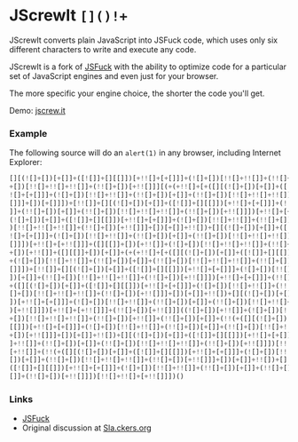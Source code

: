 # JScrewIt `[]()!+`

JScrewIt converts plain JavaScript into JSFuck code, which uses only six different characters to write and execute any code.

JScrewIt is a fork of [JSFuck](https://github.com/aemkei/jsfuck) with the ability to optimize code for a particular set of JavaScript engines and even just for your browser.

The more specific your engine choice, the shorter the code you'll get.

Demo: [jscrew.it](http://jscrew.it)

### Example

The following source will do an `alert(1)` in any browser, including Internet Explorer:

```js
[][(![]+[])[+[]]+([![]]+[][[]])[+!![]+[+[]]]+(![]+[])[!![]+!![]]+(!![]+[])[+[]]+(!![]
+[])[!![]+!![]+!![]]+(!![]+[])[+!![]]][(+(+!![]+[+([][(![]+[])[+[]]+([![]]+[][[]])[+!
![]+[+[]]]+(![]+[])[!![]+!![]]+(!![]+[])[+[]]+(!![]+[])[!![]+!![]+!![]]+(!![]+[])[+!!
[]]]+[])[+[]]])+[!![]]+[][(![]+[])[+[]]+([![]]+[][[]])[+!![]+[+[]]]+(![]+[])[!![]+!![
]]+(!![]+[])[+[]]+(!![]+[])[!![]+!![]+!![]]+(!![]+[])[+!![]]])[+!![]+[+[]]]+(!!(+([][
(![]+[])[+[]]+([![]]+[][[]])[+!![]+[+[]]]+(![]+[])[!![]+!![]]+(!![]+[])[+[]]+(!![]+[]
)[!![]+!![]+!![]]+(!![]+[])[+!![]]]+[])[+[]]+!![])+[][(![]+[])[+[]]+([![]]+[][[]])[+!
![]+[+[]]]+(![]+[])[!![]+!![]]+(!![]+[])[+[]]+(!![]+[])[!![]+!![]+!![]]+(!![]+[])[+!!
[]]])[+!![]+[+!![]]]+([][[]]+[])[+!![]]+(![]+[])[!![]+!![]+!![]]+(!![]+[])[+[]]+(!![]
+[])[+!![]]+([][[]]+[])[+[]]+(+(+!![]+[+([][(![]+[])[+[]]+([![]]+[][[]])[+!![]+[+[]]]
+(![]+[])[!![]+!![]]+(!![]+[])[+[]]+(!![]+[])[!![]+!![]+!![]]+(!![]+[])[+!![]]]+[])[+
[]]])+[!![]]+[][(![]+[])[+[]]+([![]]+[][[]])[+!![]+[+[]]]+(![]+[])[!![]+!![]]+(!![]+[
])[+[]]+(!![]+[])[!![]+!![]+!![]]+(!![]+[])[+!![]]])[+!![]+[+[]]]+(!![]+[])[+[]]+(!!(
+([][(![]+[])[+[]]+([![]]+[][[]])[+!![]+[+[]]]+(![]+[])[!![]+!![]]+(!![]+[])[+[]]+(!!
[]+[])[!![]+!![]+!![]]+(!![]+[])[+!![]]]+[])[+[]]+!![])+[][(![]+[])[+[]]+([![]]+[][[]
])[+!![]+[+[]]]+(![]+[])[!![]+!![]]+(!![]+[])[+[]]+(!![]+[])[!![]+!![]+!![]]+(!![]+[]
)[+!![]]])[+!![]+[+!![]]]+(!![]+[])[+!![]]]((![]+[])[+!![]]+(![]+[])[!![]+!![]]+(!![]
+[])[!![]+!![]+!![]]+(!![]+[])[+!![]]+(!![]+[])[+[]]+(!!(+([][(![]+[])[+[]]+([![]]+[]
[[]])[+!![]+[+[]]]+(![]+[])[!![]+!![]]+(!![]+[])[+[]]+(!![]+[])[!![]+!![]+!![]]+(!![]
+[])[+!![]]]+[])[+[]]+!![])+[][(![]+[])[+[]]+([![]]+[][[]])[+!![]+[+[]]]+(![]+[])[!![
]+!![]]+(!![]+[])[+[]]+(!![]+[])[!![]+!![]+!![]]+(!![]+[])[+!![]]])[!![]+!![]+[+[]]]+
[+!![]]+(!!(+([][(![]+[])[+[]]+([![]]+[][[]])[+!![]+[+[]]]+(![]+[])[!![]+!![]]+(!![]+
[])[+[]]+(!![]+[])[!![]+!![]+!![]]+(!![]+[])[+!![]]]+[])[+[]]+!![])+[][(![]+[])[+[]]+
([![]]+[][[]])[+!![]+[+[]]]+(![]+[])[!![]+!![]]+(!![]+[])[+[]]+(!![]+[])[!![]+!![]+!!
[]]+(!![]+[])[+!![]]])[!![]+!![]+[+!![]]])()
``` 

### Links

* [JSFuck](http://www.jsfuck.com) <br>
* Original discussion at [Sla.ckers.org](http://sla.ckers.org/forum/read.php?24,32930)
